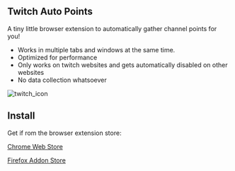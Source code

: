 ## Twitch Auto Points

A tiny little browser extension to automatically gather channel points for you!

* Works in multiple tabs and windows at the same time.
* Optimized for performance
* Only works on twitch websites and gets automatically disabled on other websites
* No data collection whatsoever

![twitch_icon](https://user-images.githubusercontent.com/4171202/77271211-61414c00-6cae-11ea-9b47-60ced4134735.gif)


## Install 

Get if rom the browser extension store:

[Chrome Web Store](https://chrome.google.com/webstore/detail/twitch-auto-points/epdcapclkanflhcnialagecbkbpkbcbi)

[Firefox Addon Store](https://addons.mozilla.org/en-US/firefox/addon/twitch-auto-points/)

